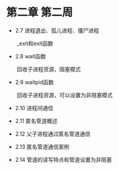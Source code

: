 # 第二章 第二周

- 2.7 进程退出、孤儿进程、僵尸进程

  ​	_exit和exit函数
  
- 2.8 wait函数

  ​	回收子进程资源，阻塞模式

- 2.9 waitpid函数

  ​	回收子进程资源，可以设置为非阻塞模式

- 2.10 进程间通信
- 2.11 匿名管道概述
- 2.12 父子进程通过匿名管道通信
- 2.13 匿名管道通信案例
- 2.14 管道的读写特点和管道设置为非阻塞


